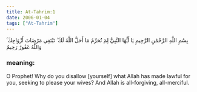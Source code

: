 ```yaml
---
title: At-Tahrim:1
date: 2006-01-04
tags: ["At-Tahrim"]
---
```

بِسْمِ اللَّهِ الرَّحْمَٰنِ الرَّحِيمِ يَا أَيُّهَا النَّبِيُّ لِمَ تُحَرِّمُ مَا أَحَلَّ اللَّهُ لَكَ ۖ تَبْتَغِي مَرْضَاتَ أَزْوَاجِكَ ۚ وَاللَّهُ غَفُورٌ رَحِيمٌ
### meaning: 
O Prophet! Why do you disallow [yourself] what Allah has made lawful for you, seeking to please your wives? And Allah is all-forgiving, all-merciful.
